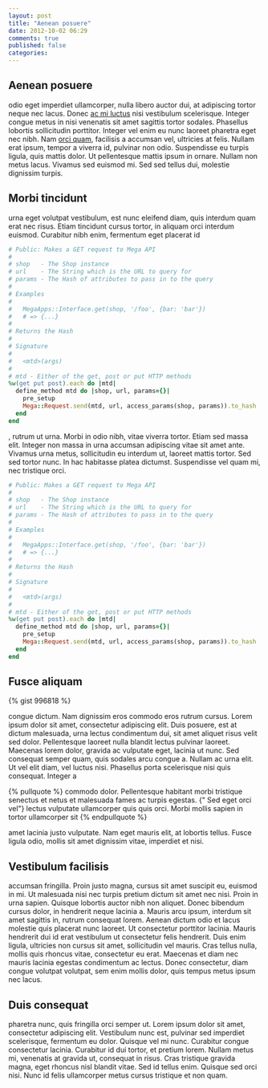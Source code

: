```yaml
---
layout: post
title: "Aenean posuere"
date: 2012-10-02 06:29
comments: true
published: false
categories:
---
```


## Aenean posuere

odio eget imperdiet ullamcorper, nulla libero auctor dui, at adipiscing tortor neque nec lacus. Donec [ac mi luctus](http://foo.com) nisi vestibulum scelerisque. Integer congue metus in nisi venenatis sit amet sagittis tortor sodales. Phasellus lobortis sollicitudin porttitor. Integer vel enim eu nunc laoreet pharetra eget nec nibh. Nam [orci quam](http://github.com), facilisis a accumsan vel, ultricies at felis. Nullam erat ipsum, tempor a viverra id, pulvinar non odio. Suspendisse eu turpis ligula, quis mattis dolor. Ut pellentesque mattis ipsum in ornare. Nullam non metus lacus. Vivamus sed euismod mi. Sed sed tellus dui, molestie dignissim turpis.

<!-- more -->

## Morbi tincidunt

urna eget volutpat vestibulum, est nunc eleifend diam, quis interdum quam erat nec risus. Etiam tincidunt cursus tortor, in aliquam orci interdum euismod. Curabitur nibh enim, fermentum eget placerat id

``` ruby
# Public: Makes a GET request to Mega API
#
# shop   - The Shop instance
# url    - The String which is the URL to query for
# params - The Hash of attributes to pass in to the query
#
# Examples
#
#   MegaApps::Interface.get(shop, '/foo', {bar: 'bar'})
#   # => {...}
#
# Returns the Hash
#
# Signature
#
#   <mtd>(args)
#
# mtd - Either of the get, post or put HTTP methods
%w(get put post).each do |mtd|
  define_method mtd do |shop, url, params={}|
    pre_setup
    Mega::Request.send(mtd, url, access_params(shop, params)).to_hash
  end
end
```

, rutrum ut urna. Morbi in odio nibh, vitae viverra tortor. Etiam sed massa elit. Integer non massa in urna accumsan adipiscing vitae sit amet ante. Vivamus urna metus, sollicitudin eu interdum ut, laoreet mattis tortor. Sed sed tortor nunc. In hac habitasse platea dictumst. Suspendisse vel quam mi, nec tristique orci.

``` ruby interface.rb http://coo.com sometext
# Public: Makes a GET request to Mega API
#
# shop   - The Shop instance
# url    - The String which is the URL to query for
# params - The Hash of attributes to pass in to the query
#
# Examples
#
#   MegaApps::Interface.get(shop, '/foo', {bar: 'bar'})
#   # => {...}
#
# Returns the Hash
#
# Signature
#
#   <mtd>(args)
#
# mtd - Either of the get, post or put HTTP methods
%w(get put post).each do |mtd|
  define_method mtd do |shop, url, params={}|
    pre_setup
    Mega::Request.send(mtd, url, access_params(shop, params)).to_hash
  end
end
```

## Fusce aliquam

{% gist 996818 %}

congue dictum. Nam dignissim eros commodo eros rutrum cursus. Lorem ipsum dolor sit amet, consectetur adipiscing elit. Duis posuere, est at dictum malesuada, urna lectus condimentum dui, sit amet aliquet risus velit sed dolor. Pellentesque laoreet nulla blandit lectus pulvinar laoreet. Maecenas lorem dolor, gravida ac vulputate eget, lacinia ut nunc. Sed consequat semper quam, quis sodales arcu congue a. Nullam ac urna elit. Ut vel elit diam, vel luctus nisi. Phasellus porta scelerisque nisi quis consequat. Integer a

{% pullquote %}
commodo dolor. Pellentesque habitant morbi tristique senectus et netus et malesuada fames ac turpis egestas. {" Sed eget orci vel"} lectus vulputate ullamcorper quis quis orci. Morbi mollis sapien in tortor ullamcorper sit
{% endpullquote %}

 amet lacinia justo vulputate. Nam eget mauris elit, at lobortis tellus. Fusce ligula odio, mollis sit amet dignissim vitae, imperdiet et nisi.

## Vestibulum facilisis

accumsan fringilla. Proin justo magna, cursus sit amet suscipit eu, euismod in mi. Ut malesuada nisi nec turpis pretium dictum sit amet nec nisi. Proin in urna sapien. Quisque lobortis auctor nibh non aliquet. Donec bibendum cursus dolor, in hendrerit neque lacinia a. Mauris arcu ipsum, interdum sit amet sagittis in, rutrum consequat lorem. Aenean dictum odio et lacus molestie quis placerat nunc laoreet. Ut consectetur porttitor lacinia. Mauris hendrerit dui id erat vestibulum ut consectetur felis hendrerit. Duis enim ligula, ultricies non cursus sit amet, sollicitudin vel mauris. Cras tellus nulla, mollis quis rhoncus vitae, consectetur eu erat. Maecenas et diam nec mauris lacinia egestas condimentum ac lectus. Donec consectetur, diam congue volutpat volutpat, sem enim mollis dolor, quis tempus metus ipsum nec lacus.

## Duis consequat

pharetra nunc, quis fringilla orci semper ut. Lorem ipsum dolor sit amet, consectetur adipiscing elit. Vestibulum nunc est, pulvinar sed imperdiet scelerisque, fermentum eu dolor. Quisque vel mi nunc. Curabitur congue consectetur lacinia. Curabitur id dui tortor, et pretium lorem. Nullam metus mi, venenatis at gravida ut, consequat in risus. Cras tristique gravida magna, eget rhoncus nisl blandit vitae. Sed id tellus enim. Quisque sed orci nisi. Nunc id felis ullamcorper metus cursus tristique et non quam.
